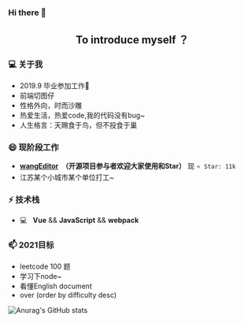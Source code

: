 ### Hi there 👋
<h2 align="center">To introduce myself ？ </h2>

### 💻  关于我
* 2019.9 毕业参加工作🌱
* 前端切图仔
* 性格外向，时而沙雕
* 热爱生活，热爱code,我的代码没有bug~
* 人生格言：天赐食于鸟，但不投食于巢

### 😄 现阶段工作
* **[wangEditor](https://github.com/wangeditor-team/wangEditor) &nbsp;（开源项目参与者欢迎大家使用和Star）** 现 `⭐️ Star: 11k`
* 江苏某个小城市某个单位打工~

### ⚡ 技术栈
 * 💻 &nbsp;  **Vue** && **JavaScript** && **webpack**
 
###  📫 2021目标
* leetcode 100 题
* 学习下node~
* 看懂English document
* over (order by difficulty desc)

![Anurag's GitHub stats](https://github-readme-stats.vercel.app/api?username=anuraghazra&show_icons=true&theme=radical)

<!--
Here are some ideas to get you started:
- 🔭 I’m currently working on ...
- 🌱 I’m currently learning ...
- 👯 I’m looking to collaborate on ...
- 🤔 I’m looking for help with ...
- 💬 Ask me about ...
- 📫 How to reach me: ...
- 😄 Pronouns: ...
- ⚡ Fun fact: ...
-->
